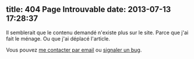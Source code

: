 title: 404 Page Introuvable
date: 2013-07-13 17:28:37
---

Il semblerait que le contenu demandé n'existe plus sur le site.
Parce que j'ai fait le ménage. Ou que j'ai déplacé l'article.

Vous pouvez [me contacter par email](mailto:&#116;&#104;&#111;&#109;&#097;&#115;&#064;&#111;&#110;&#099;&#108;&#101;&#045;&#116;&#111;&#109;&#046;&#110;&#101;&#116;)
ou [signaler un bug](https://github.com/oncletom/oncletom.io/issues?state=open).
